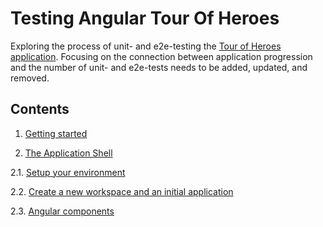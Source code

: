 # Testing Angular Tour Of Heroes
Exploring the process of unit- and e2e-testing the [Tour of Heroes application](https://angular.io/tutorial). 
Focusing on the connection between application progression and the number of unit- and 
e2e-tests needs to be added, updated, and removed.
    
## Contents
1. [Getting started](https://github.com/xgirma/Testing-Angular-Tour-Of-Heroes/blob/master/doc/getting.started.md)

2. [The Application Shell](https://angular.io/tutorial/toh-pt0#the-application-shell)

  2.1. [Setup your environment](https://angular.io/tutorial/toh-pt0#set-up-your-environment)
  
  2.2. [Create a new workspace and an initial application](https://angular.io/tutorial/toh-pt0#create-a-new-workspace-and-an-initial-application)
  
  2.3. [Angular components](https://angular.io/tutorial/toh-pt0#angular-components)
    
